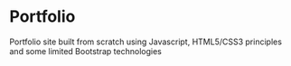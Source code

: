 # Portfolio
Portfolio site built from scratch using Javascript, HTML5/CSS3 principles and some limited Bootstrap technologies 